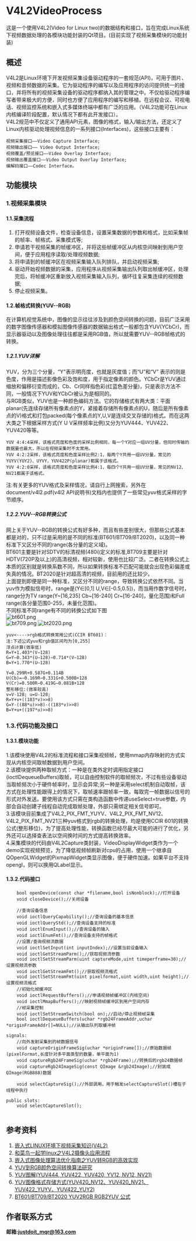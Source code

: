 # V4L2VideoProcess
这是一个使用V4L2(Video for Linux two)的数据结构和接口，旨在完成Linux系统下视频数据处理的各模块功能封装的Qt项目。(目前实现了视频采集模块的功能封装)

## 概述
V4L2是Linux环境下开发视频采集设备驱动程序的一套规范(API)，可用于图片、视频和音频数据的采集。它为驱动程序的编写以及应用程序的访问提供统一的接口，并将所有的视频采集设备的驱动程序都纳入其的管理之中。不仅给驱动程序编写者带来极大的方便，同时也方便了应用程序的编写和移植。在远程会议、可视电话、视频监控系统和嵌入式多媒体终端中都有广泛的应用。（V4L2功能可在Linux内核编译阶段配置，默认情况下都有此开发接口）。  
V4L2规范中不仅定义了通用API元素，图像的格式，输入/输出方法，还定义了Linux内核驱动处理视频信息的一系列接口(Interfaces)，这些接口主要有：  
```
视频采集接口——Video Capture Interface;
视频输出接口—— Video Output Interface;
视频覆盖/预览接口——Video Overlay Interface;
视频输出覆盖接口——Video Output Overlay Interface;
编解码接口——Codec Interface。
```
## 功能模块
### 1.视频采集模块
#### 1.1.采集流程
1. 打开视频设备文件，检查设备信息，设置采集数据的参数和格式，比如采集帧的帧率、帧格式、采集模式等;
2. 申请若干视频采集的帧缓冲区，并将这些帧缓冲区从内核空间映射到用户空间，便于应用程序读取/处理视频数据;
3. 将申请到的帧缓冲区在视频采集输入队列排队，并启动视频采集;
4. 驱动开始视频数据的采集，应用程序从视频采集输出队列取出帧缓冲区，处理完后，将帧缓冲区重新放入视频采集输入队列，循环往复采集连续的视频数据;
5. 停止视频采集。

#### 1.2.帧格式转换(YUV--RGB)
在计算机视觉系统中，图像的显示往往涉及到颜色空间转换的问题，目前广泛采用的数字图像传感器和模拟图像传感器的数据输出格式一般都包含YUV(YCbCr)，而显示器驱动以及图像处理往往都是采用RGB值，所以就需要YUV--RGB帧格式的转换。  
##### 1.2.1.YUV详解
YUV，分为三个分量，“Y”表示明亮度，也就是灰度值；而“U”和“V” 表示的则是色度，作用是描述影像色彩及饱和度，用于指定像素的颜色。YCbCr是YUV通过缩放和偏移衍变而成的，Cb、Cr同样指色彩(红蓝色差分量)，只是表示方法不同，一般情况下YUV和YCbCr被认为是相同的。  
与RGB类似，YUV也是一种颜色编码方法。它的存储格式有两大类：平面planar(先连续存储所有像素点的Y，紧接着存储所有像素点的U，随后是所有像素点的V)格式和打包packed(每个像素点的Y,U,V是连续交叉存储的)格式。而在这两大类之下根据采样方式(Y U V采样频率比例)又分为YUV444、YUV422、YUV420等等。  
```
YUV 4:4:4采样，该格式亮度和色度的采样比例相同，每一个Y对应一组UV分量，但同时传输的数据量也最大，所以在视频采集时不太常用。
YUV 4:2:2采样，该格式亮度和色度采样比例2:1，每两个Y共用一组UV分量，常见的YUYV(YUY2)、UYVY，YUV422P(planar)都属于该格式。
YUV 4:2:0采样，该格式亮度和色度采样比例4:1，每四个Y共用一组UV分量，常见的NV12、NV21都属于该格式。
```
注:有关更多的YUV格式及采样情况，请自行上网搜索，另外在document/v4l2.pdf(v4l2 API说明书)文档内也提供了一些常见yuv格式采样的字节顺序。
##### 1.2.2.YUV--RGB转换公式
网上关于YUV--RGB的转换公式有好多种，而且有些差别很大，但那些公式基本都是对的，只不过是采用的是不同的标准(BT601/BT709/BT2020)，以及同一种标准下又区分不同的range(各分量的定义域)。  
BT601主要是针对SDTV的标清视频(480i)定义的标准,BT709主要是针对HDTV(720P及以上)的高清视频，相对较新，使用也比较广泛。二者在转换公式上本质的区别就是转换系数不同，所以如果转换标准不匹配可能就会出现色彩偏差或失真的情况。BT2020是针对超高清的视频，目前用的还比较少。  
上面提到即便是同一种标准，又区分不同的range，导致转换公式依然不同。当yuv作为模拟信号时，range是(Y∈[0,1] U,V∈[-0.5,0.5])，而当用作数字信号时，range分为TV range(Y~[16,235] Cb~[16-240] Cr~[16-240]，量化范围)和Full range(各分量范围0-255，未量化范围)。  
不同标准不同range有不同的转换公式如下图  
![bt601.png](./images/bt601.png "bt601.png")  
![bt709.png](./images/bt709.png "bt709.png")
![bt2020.png](./images/bt2020.png "bt2020.png")
```
yuv<---->rgb格式转换常用公式(CCIR BT601)：
注:下述公式yuv和rgb值区间均为[0,255]
浮点计算(效率低) 
R=Y+1.403*(V−128)
G=Y–0.343*(U–128)–0.714*(V–128)
B=Y+1.770*(U–128)

Y=0.299R+0.587G+0.114B
U(Cb)=−0.169R−0.331G+0.500B+128
V(Cr)=0.500R−0.419G−0.081B+128
整形移位:(效率较高)
v=V-128; u=U-128;
R=Y+v+((103*v)>>8)
G=Y-((88*u)>>8)-((183*v)>>8)
B=Y+u+((197*u)>>8)
```
### 1.3.代码功能及接口  
#### 1.3.1.模块功能
1.该模块使用V4L2的标准流程和接口采集视频帧，使用mmap内存映射的方式实现从内核空间取帧数据到用户空间。  
2.该模块提供两种取帧方式：一种是在类外定时调用指定接口(ioctlDequeueBuffers)取帧，可以自由控制软件的取帧频次，不过有些设备驱动当取帧频次小于硬件帧率时，显示会异常;另一种是采用select机制自动取帧，该方式在处理性能跟得上的情况下，取帧速率跟帧率一致，每取完一帧数据以信号的形式对外发送。要使用该方式只需在类构造函数中传递useSelect=true参数，内部会自动创建子线程自动完成取帧处理，外部只需绑定相关信号即可。  
3.该模块目前集成了V4L2_PIX_FMT_YUYV、V4L2_PIX_FMT_NV12、V4L2_PIX_FMT_NV21三种yuv格式到rgb的转换处理，均是使用CCIR 601的转换公式(整形移位)，为了提高处理性能，转换函数已经尽最大可能的进行了优化，另外还可以选择查表法以空间换时间的方式提高转换效率。  
4.采集模块的代码由V4L2Capture类封装，VideoDisplayWidget类作为一个demo实现视频预览，为了降低视频帧刷新对cpu的占用，使用一个继承自QOpenGLWidget的PixmapWidget类显示图像，便于硬件加速。如果平台不支持opengl，则可以换用QLabel显示。
#### 1.3.2.代码接口  
```
    bool openDevice(const char *filename,bool isNonblock);//打开设备
    void closeDevice();//关闭设备

    //查询设备信息
    void ioctlQueryCapability();//查询设备的基本信息
    void ioctlQueryStd();//查询设备支持的标准
    void ioctlEnumInput();//查询设备的输入
    void ioctlEnumFmt();//查询设备支持的帧格式
    //设置/查询视频流数据
    void ioctlSetInput(int inputIndex);//设置当前设备输入
    void ioctlGetStreamParm();//获取视频流参数
    void ioctlSetStreamParm(uint captureMode,uint timeperframe=30);//设置视频流参数
    void ioctlGetStreamFmt();//获取视频流格式
    void ioctlSetStreamFmt(uint pixelformat,uint width,uint height);//设置视频流格式
    //初始化帧缓冲区
    void ioctlRequestBuffers();//申请视频帧缓冲区(内核空间)
    void ioctlMmapBuffers();//映射视频帧缓冲区到用户空间内存
    //帧采集控制
    void ioctlSetStreamSwitch(bool on);//启动/停止视频帧采集
    bool ioctlDequeueBuffers(uchar *rgb24FrameAddr,uchar *originFrameAddr[]=NULL);//从输出队列取缓冲帧

signals:
    //向外发射采集到的帧数据信号
    void captureOriginFrameSig(uchar *originFrame[]);//原始数据帧(pixelFormat,长度针对多平面类型的数量，单平面为1)
    void captureRgb24FrameSig(uchar *rgb24Frame);//转换后的rgb24数据帧
    void captureRgb24ImageSig(const QImage &rgb24Image);//封装成QImage(RGB888)数据

    void selectCaptureSig();//外部调用，用于触发selectCaptureSlot()槽在子线程中执行

public slots:
    void selectCaptureSlot();
    
```

## 参考资料
1. [嵌入式LINUX环境下视频采集知识(V4L2)](http://blog.chinaunix.net/uid-11765716-id-2855735.html)  
2. [和菜鸟一起学linux之V4L2摄像头应用流程](https://blog.csdn.net/eastmoon502136/article/details/8190262)  
3. [嵌入式图像处理算法优化指南之YUV转RGB的高效实现](http://blog.sina.com.cn/s/blog_1368ebb6d0102vujd.html)  
4. [YUV到RGB颜色空间转换算法研究](https://wenku.baidu.com/view/f57562ec04a1b0717fd5ddae.html)  
5. [YUV图解(YUV444, YUV422, YUV420, YV12, NV12, NV21)](https://blog.csdn.net/xjhhjx/article/details/80291465)  
6. [YUV图像格式存储方式(YUV420_NV12、YUV420_NV21、YUV422_YUYV、YUV422_YUY2)](https://blog.csdn.net/u012633319/article/details/95669597)
7. [BT601/BT709/BT2020 YUV2RGB RGB2YUV 公式](https://blog.csdn.net/m18612362926/article/details/127667954)

## 作者联系方式
**邮箱:justdoit_mqr@163.com**  

